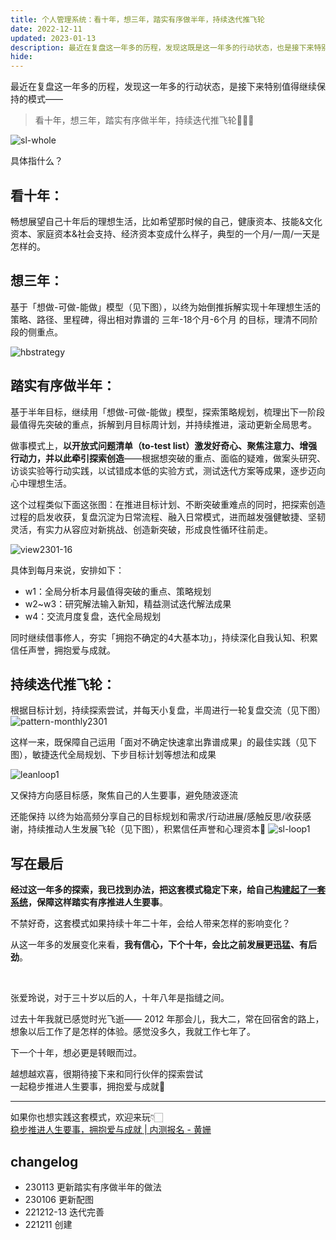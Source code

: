 ```yaml
---
title: 个人管理系统：看十年，想三年，踏实有序做半年，持续迭代推飞轮
date: 2022-12-11
updated: 2023-01-13
description: 最近在复盘这一年多的历程，发现这既是这一年多的行动状态，也是接下来特别值得继续保持的模式🤗
hide: 
---
```


最近在复盘这一年多的历程，发现这一年多的行动状态，是接下来特别值得继续保持的模式——

> 看十年，想三年，踏实有序做半年，持续迭代推飞轮🏄🏻‍♀️



![sl-whole](http://ishanshan.zoomquiet.top/share/sl-whole4.png )

具体指什么？

## 看十年：

畅想展望自己十年后的理想生活，比如希望那时候的自己，健康资本、技能&文化资本、家庭资本&社会支持、经济资本变成什么样子，典型的一个月/一周/一天是怎样的。

## 想三年：

基于「想做-可做-能做」模型（见下图），以终为始倒推拆解实现十年理想生活的策略、路径、里程碑，得出相对靠谱的 三年-18个月-6个月 的目标，理清不同阶段的侧重点。

![hbstrategy](http://ishanshan.zoomquiet.top/share/hbstrategy6.png?v=1&watermark/4/text/6Zeq6Zeq5Lq655Sf/fontsize/800/fill/Z3JheQ==/dissolve/10/rotate/-30/uw/300/uh/300/resize/1 ':size=300')

## 踏实有序做半年：

基于半年目标，继续用「想做-可做-能做」模型，探索策略规划，梳理出下一阶段最值得先突破的重点，拆解到月目标周计划，并持续推进，滚动更新全局思考。

做事模式上，**以开放式问题清单（to-test list）激发好奇心、聚焦注意力、增强行动力，并以此牵引探索创造**——根据想突破的重点、面临的疑难，做案头研究、访谈实验等行动实践，以试错成本低的实验方式，测试迭代方案等成果，逐步迈向心中理想生活。

这个过程类似下面这张图：在推进目标计划、不断突破重难点的同时，把探索创造过程的启发收获，复盘沉淀为日常流程、融入日常模式，进而越发强健敏捷、坚韧灵活，有实力从容应对新挑战、创造新突破，形成良性循环往前走。

![view2301-16](http://ishanshan.zoomquiet.top/share/view2301-18.png)

具体到每月来说，安排如下：
* w1：全局分析本月最值得突破的重点、策略规划
* w2~w3：研究解法输入新知，精益测试迭代解法成果
* w4：交流月度复盘，迭代全局规划

同时继续借事修人，夯实「拥抱不确定的4大基本功」，持续深化自我认知、积累信任声誉，拥抱爱与成就。

## 持续迭代推飞轮：

根据目标计划，持续探索尝试，并每天小复盘，半周进行一轮复盘交流（见下图）
![pattern-monthly2301](http://ishanshan.zoomquiet.top/share/pattern-monthly2301.png ':size=400')



这样一来，既保障自己运用「面对不确定快速拿出靠谱成果」的最佳实践（见下图），敏捷迭代全局规划、下步目标计划等想法和成果

![leanloop1](http://ishanshan.zoomquiet.top/share/leanloop1.gif ':size=500')

又保持方向感目标感，聚焦自己的人生要事，避免随波逐流

还能保持 以终为始高频分享自己的目标规划和需求/行动进展/感触反思/收获感谢，持续推动人生发展飞轮（见下图），积累信任声誉和心理资本🌱
![sl-loop1](http://ishanshan.zoomquiet.top/share/sl-loop1.png)



## 写在最后

**经过这一年多的探索，我已找到办法，把这套模式稳定下来，给自己[构建起了一套系统](/sunnylife/2023)，保障这样踏实有序推进人生要事**。


不禁好奇，这套模式如果持续十年二十年，会给人带来怎样的影响变化？

从这一年多的发展变化来看，**我有信心，下个十年，会比之前发展更迅猛、有后劲**。

<br>

张爱玲说，对于三十岁以后的人，十年八年是指缝之间。

过去十年我就已感觉时光飞逝—— 2012 年那会儿，我大二，常在回宿舍的路上，想象以后工作了是怎样的体验。感觉没多久，我就工作七年了。

下一个十年，想必更是转眼而过。

越想越欢喜，很期待接下来和同行伙伴的探索尝试<br>一起稳步推进人生要事，拥抱爱与成就🤗


---

如果你也想实践这套模式，欢迎来玩👇🏻 <br>
[稳步推进人生要事，拥抱爱与成就 | 内测报名 - 黄姗](/sunnylife/2023) 

## changelog

- 230113 更新踏实有序做半年的做法
- 230106 更新配图
- 221212-13 迭代完善
- 221211 创建